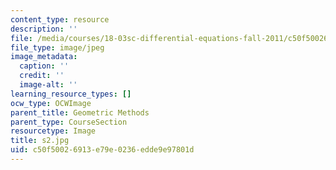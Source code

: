 ```yaml
---
content_type: resource
description: ''
file: /media/courses/18-03sc-differential-equations-fall-2011/c50f50026913e79e0236edde9e97801d_s2.jpg
file_type: image/jpeg
image_metadata:
  caption: ''
  credit: ''
  image-alt: ''
learning_resource_types: []
ocw_type: OCWImage
parent_title: Geometric Methods
parent_type: CourseSection
resourcetype: Image
title: s2.jpg
uid: c50f5002-6913-e79e-0236-edde9e97801d
---
```

